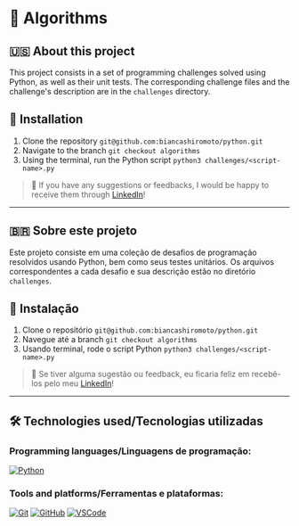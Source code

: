 # 🧮 Algorithms

## 🇺🇸 About this project

This project consists in a set of programming challenges solved using Python, as well as their unit tests. The corresponding challenge files and the challenge's description are in the `challenges` directory.

## 📝 Installation
1. Clone the repository `git@github.com:biancashiromoto/python.git`
2. Navigate to the branch `git checkout algorithms`
3. Using the terminal, run the Python script `python3 challenges/<script-name>.py`

> 💬 If you have any suggestions or feedbacks, I would be happy to receive them through <a href="https://www.linkedin.com/in/bshiromoto/" target="_blank">LinkedIn</a>!

<hr>

## 🇧🇷 Sobre este projeto

Este projeto consiste em uma coleção de desafios de programação resolvidos usando Python, bem como seus testes unitários. Os arquivos correspondentes a cada desafio e sua descrição estão no diretório `challenges`.

## 📝 Instalação
1. Clone o repositório `git@github.com:biancashiromoto/python.git`
2. Navegue até a branch `git checkout algorithms`
3. Usando terminal, rode o script Python `python3 challenges/<script-name>.py`

> 💬 Se tiver alguma sugestão ou feedback, eu ficaria feliz em recebê-los pelo meu <a href="https://www.linkedin.com/in/bshiromoto/" target="_blank">LinkedIn</a>!

<hr>

## 🛠️ Technologies used/Tecnologias utilizadas
### Programming languages/Linguagens de programação:
[![Python](https://img.shields.io/badge/Python-FFD43B?style=for-the-badge&logo=python&logoColor=blue)]()

### Tools and platforms/Ferramentas e plataformas:
[![Git](https://img.shields.io/badge/Git-E44C30?style=for-the-badge&logo=git&logoColor=white)]()
[![GitHub](https://img.shields.io/badge/GitHub-100000?style=for-the-badge&logo=github&logoColor=white)]()
[![VSCode](https://img.shields.io/badge/VSCode-0078D4?style=for-the-badge&logo=visual%20studio%20code&logoColor=white)]()
